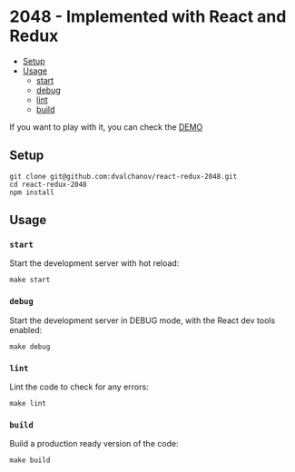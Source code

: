 # 2048 - Implemented with React and Redux

* [Setup](#setup)
* [Usage](#usage)
  * [start](#start)
  * [debug](#debug)
  * [lint](#lint)
  * [build](#build)

If you want to play with it, you can check the [DEMO](http://dvalchanov.github.io/react-redux-2048/)

## Setup

```
git clone git@github.com:dvalchanov/react-redux-2048.git
cd react-redux-2048
npm install
```


## Usage

### `start`
Start the development server with hot reload:
```
make start
```

### `debug`
Start the development server in DEBUG mode, with the React dev tools enabled:
```
make debug
```

### `lint`
Lint the code to check for any errors:
```
make lint
```

### `build`
Build a production ready version of the code:
```
make build
```
